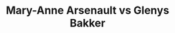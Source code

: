 ---
title: Mary-Anne Arsenault vs Glenys Bakker
player1:
  name: Arsenault, Mary-Anne
  percent: 81
  wins: 1
  losses: 0
player2:
  name: Bakker, Glenys
  percent: 76
  wins: 0
  losses: 1
games:
- player1:
    team: CA
    position: Second
    percent: 81
    win: 1
    loss: 0
  player2:
    team: AB
    position: Second
    percent: 76
    win: 0
    loss: 1
  event: Hearts
  year: 2004
  draw: Round Robin(5)
  score: CA 9 - AB 4
- player1:
    team: CJO
    position: Third
    percent: 89
    win: 0
    loss: 1
  player2:
    team: KLE
    position: Second
    percent: 84
    win: 1
    loss: 0
  event: Trials (Women)
  year: 2005
  draw: Round Robin(9)
  score: CJO 3 - KLE 7
---